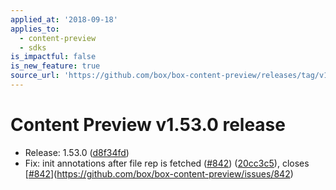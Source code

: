 ```yaml
---
applied_at: '2018-09-18'
applies_to:
  - content-preview
  - sdks
is_impactful: false
is_new_feature: true
source_url: 'https://github.com/box/box-content-preview/releases/tag/v1.53.0'
---
```


# Content Preview v1.53.0 release


* Release: 1.53.0 ([d8f34fd](https://github.com/box/box-content-preview/commit[d8f34fd](https://github.com/box/box-content-preview/commit/d8f34fd)))
* Fix: init annotations after file rep is fetched ([#842](https://github.com/box/box-content-preview/pull/842)) ([20cc3c5](https://github.com/box/box-content-preview/commit[20cc3c5](https://github.com/box/box-content-preview/commit/20cc3c5))), closes [[#842](https://github.com/box/box-content-preview/pull/842)](https://github.com/box/box-content-preview/issues/842)



